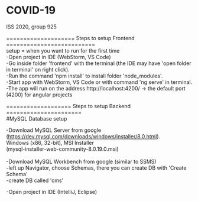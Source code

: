 # COVID-19
ISS 2020, group 925



==================== Steps to setup Frontend ========================== <br/>
setup = when you want to run for the first time
<br/>
-Open project in IDE (WebStorm, VS Code)<br/>
-Go inside folder 'frontend' with the terminal (the IDE may have 'open folder in terminal' on right click).<br/>
-Run the command 'npm install' to install folder 'node_modules'.<br/>
-Start app with WebStorm, VS Code or with command 'ng serve' in terminal.<br/>
-The app will run on the address http://localhost:4200/  -> the default port (4200) for angular projects <br/>






=================== Steps to setup Backend ======================<br/>
#MySQL Database setup<br/>

-Download MySQL Server from google (https://dev.mysql.com/downloads/windows/installer/8.0.html).<br/>
Windows (x86, 32-bit), MSI Installer<br/>
(mysql-installer-web-community-8.0.19.0.msi)<br/>
<br/>
-Download MySQL Workbench from google (similar to SSMS)<br/>
    -left up Navigator, choose Schemas, there you can create DB with 'Create Schema'<br/>
    -create DB called 'cms'<br/>

-Open project in IDE (IntelliJ, Eclipse)<br/>





